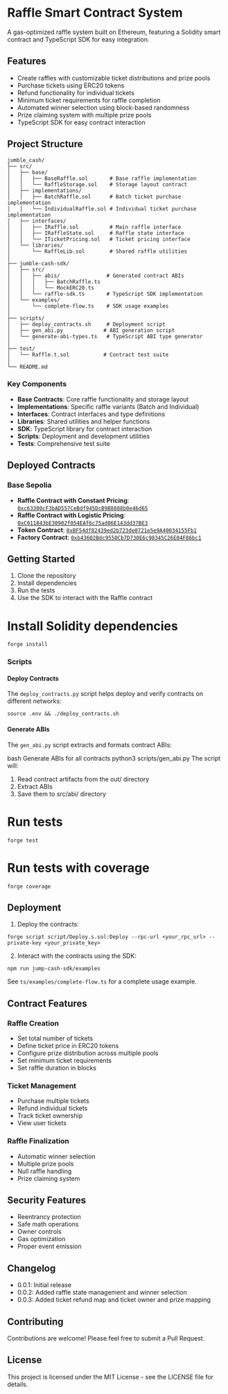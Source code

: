 # Raffle Smart Contract System

A gas-optimized raffle system built on Ethereum, featuring a Solidity smart contract and TypeScript SDK for easy integration.

## Features

- Create raffles with customizable ticket distributions and prize pools
- Purchase tickets using ERC20 tokens
- Refund functionality for individual tickets
- Minimum ticket requirements for raffle completion
- Automated winner selection using block-based randomness
- Prize claiming system with multiple prize pools
- TypeScript SDK for easy contract interaction

## Project Structure

```
jumble_cash/
├── src/
│   ├── base/
│   │   ├── BaseRaffle.sol       # Base raffle implementation
│   │   └── RaffleStorage.sol    # Storage layout contract
│   ├── implementations/
│   │   ├── BatchRaffle.sol      # Batch ticket purchase implementation
│   │   └── IndividualRaffle.sol # Individual ticket purchase implementation
│   ├── interfaces/
│   │   ├── IRaffle.sol          # Main raffle interface
│   │   ├── IRaffleState.sol     # Raffle state interface
│   │   └── ITicketPricing.sol   # Ticket pricing interface
│   └── libraries/
│       └── RaffleLib.sol        # Shared raffle utilities
│
├── jumble-cash-sdk/
│   ├── src/
│   │   ├── abis/               # Generated contract ABIs
│   │   │   ├── BatchRaffle.ts
│   │   │   └── MockERC20.ts
│   │   └── raffle-sdk.ts       # TypeScript SDK implementation
│   └── examples/
│       └── complete-flow.ts    # SDK usage examples
│
├── scripts/
│   ├── deploy_contracts.sh     # Deployment script
│   ├── gen_abi.py             # ABI generation script
│   └── generate-abi-types.ts   # TypeScript ABI type generator
│
├── test/
│   └── Raffle.t.sol           # Contract test suite
│
└── README.md
```

### Key Components

- **Base Contracts**: Core raffle functionality and storage layout
- **Implementations**: Specific raffle variants (Batch and Individual)
- **Interfaces**: Contract interfaces and type definitions
- **Libraries**: Shared utilities and helper functions
- **SDK**: TypeScript library for contract interaction
- **Scripts**: Deployment and development utilities
- **Tests**: Comprehensive test suite

## Deployed Contracts

### Base Sepolia
- **Raffle Contract with Constant Pricing**: [`0xc63300cF3bAD557CeBdf945DcB9B8888b0e46d65`](https://sepolia.basescan.org/address/0xc63300cF3bAD557CeBdf945DcB9B8888b0e46d65)
- **Raffle Contract with Logistic Pricing**: [`0xC011843bE30902f054EAf6c75ad06E143dd37BE3`](https://sepolia.basescan.org/address/0xC011843bE30902f054EAf6c75ad06E143dd37BE3)
- **Token Contract**: [`0xBF54df82439ed2b723de0721e5e9A40034155Fb1`](https://sepolia.basescan.org/address/0xBF54df82439ed2b723de0721e5e9A40034155Fb1)
- **Factory Contract**: [`0xb43602Bdc9550Cb7D730E6c98345C26E04F86bc1`](https://sepolia.basescan.org/address/0xb43602Bdc9550Cb7D730E6c98345C26E04F86bc1)

## Getting Started

1. Clone the repository
2. Install dependencies
3. Run the tests
4. Use the SDK to interact with the Raffle contract 


# Install Solidity dependencies
```
forge install
```

### Scripts

#### Deploy Contracts
The `deploy_contracts.py` script helps deploy and verify contracts on different networks:

```
source .env && ./deploy_contracts.sh
```

#### Generate ABIs
The `gen_abi.py` script extracts and formats contract ABIs:

bash
Generate ABIs for all contracts
python3 scripts/gen_abi.py
The script will:
1. Read contract artifacts from the out/ directory
2. Extract ABIs
3. Save them to src/abi/ directory

# Run tests
```
forge test
``` 

# Run tests with coverage
```
forge coverage
```     


## Deployment

1. Deploy the contracts:
```
forge script script/Deploy.s.sol:Deploy --rpc-url <your_rpc_url> --private-key <your_private_key>
```

2. Interact with the contracts using the SDK:
```
npm run jump-cash-sdk/examples
```


See `ts/examples/complete-flow.ts` for a complete usage example.

## Contract Features

### Raffle Creation
- Set total number of tickets
- Define ticket price in ERC20 tokens
- Configure prize distribution across multiple pools
- Set minimum ticket requirements
- Set raffle duration in blocks

### Ticket Management
- Purchase multiple tickets
- Refund individual tickets
- Track ticket ownership
- View user tickets

### Raffle Finalization
- Automatic winner selection
- Multiple prize pools
- Null raffle handling
- Prize claiming system

## Security Features

- Reentrancy protection
- Safe math operations
- Owner controls
- Gas optimization
- Proper event emission


## Changelog

- 0.0.1: Initial release   
- 0.0.2: Added raffle state management and winner selection
- 0.0.3: Added ticket refund map and ticket owner and prize mapping

## Contributing

Contributions are welcome! Please feel free to submit a Pull Request.

## License

This project is licensed under the MIT License - see the LICENSE file for details.